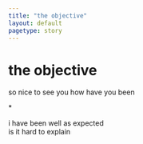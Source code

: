 ```yaml
---
title: "the objective"
layout: default
pagetype: story
---
```


# the objective  
  
so nice to see you how have you been   
  
\*  
  
i have been well as expected  
is it hard to explain  
  
  
